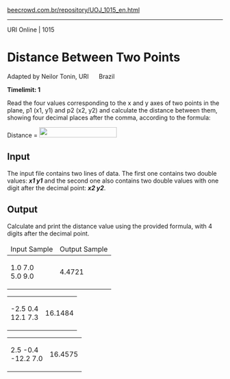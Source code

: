 <p><a href="https://www.beecrowd.com.br/repository/UOJ_1015_en.html">beecrowd.com.br/repository/UOJ_1015_en.html</a></p><hr>
<div>
  <span>URI Online | 1015</span>
  <h1>Distance Between Two Points</h1>
  <div><p>
     Adapted by Neilor Tonin, URI <img alt="" src="https://resources.beecrowd.com.br/gallery/images/flags/br.gif" style="width: 16px; height: 11px; "> Brazil</p>
  </div>
  <strong>Timelimit: 1</strong>
</div>
<div>
<div>
  <p>
   Read the four values corresponding to the x and y axes of two points in the plane, p1 (x1, y1) and p2 (x2, y2) and calculate the distance between them, showing four decimal places after the comma, according to the formula:</p>
  <p>
   Distance = <img alt="" src="https://resources.beecrowd.com.br/gallery/images/problems/UOJ_1015.png" style="width: 181px; height: 24px;"></p>
</div>
<h2>Input</h2>
<div>
  <p>
   The input file contains two lines of data. The first one contains two double values:&nbsp;<em><strong>x1 y1</strong></em> and the second one also contains two double values with one digit after the decimal point: <em><strong>x2 y2</strong></em>.</p>
</div>
<h2>Output</h2>
<div>
  <p>
   Calculate and print the distance value using the provided formula, with 4 digits after the decimal point.</p>
</div>
<div></div>
  <table>
    <thead>
      <tr>
        <td>Input Sample</td>
        <td>Output Sample</td>
      </tr>
    </thead>
    <tbody>
      <tr>
        <td>
          <p>
           1.0 7.0<br>
           5.0 9.0</p>
        </td>
        <td>
          <p>
           4.4721</p>
        </td>
      </tr>
    </tbody>
  </table>
  <table>
    <tbody>
      <tr>
        <td>
          <p> -2.5 0.4<br>
           12.1 7.3</p>
        </td>
        <td>
          <p>
           16.1484</p>
        </td>
      </tr>
    </tbody>
  </table>
  <table>
    <tbody>
      <tr>
        <td>
          <p>
           2.5 -0.4<br>
           -12.2 7.0</p>
        </td>
        <td>
          <p>
           16.4575</p>
        </td>
      </tr>
    </tbody>
  </table>
</div>